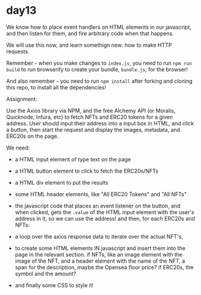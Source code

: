 # day13

We know how to place event handlers on HTML elements in our javascript, and then listen for them, and fire arbitrary code when that happens.

We will use this now, and learn somethign new: how to make HTTP requests.

Remember - when you make changes to `index.js`, you need to run `npm run build` to run browserify to create your bundle, `bundle.js`, for the browser!

And also remember - you need to run `npm install` after forking and cloning this repo, to install all the dependencies!

Assignment:

Use the Axios library via NPM, and the free Alchemy API (or Moralis, Quicknode, Infura, etc) to fetch NFTs and ERC20 tokens for a given address. User should input their address into a input box in HTML, and click a button, then start the request and display the images, metadata, and ERC20s on the page.

We need:

- a HTML input element of type text on the page
- a HTML button element to click to fetch the ERC20s/NFTs
- a HTML div element to put the results
- some HTML header elements, like "All ERC20 Tokens" and "All NFTs"
- the javascript code that places an event listener on the button, and when clicked, gets the `.value` of the HTML input element with the user's address in it, so we can use the address!
  and then, for each ERC20s and NFTs:

- a loop over the axios response data to iterate over the actual NFT's,
- to create some HTML elements IN javascript and insert them into the page in the relevant section. if NFTs, like an image element with the image of the NFT, and a header element with the name of the NFT, a span for the description, maybe the Opensea floor price? if ERC20s, the symbol and the amount?
- and finally some CSS to style it!
